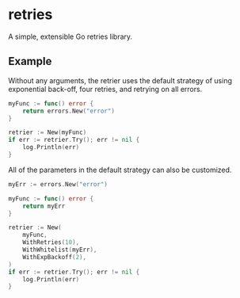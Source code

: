 # retries

A simple, extensible Go retries library.

## Example

Without any arguments, the retrier uses the default strategy of using
exponential back-off, four retries, and retrying on all errors.

```go
myFunc := func() error {
	return errors.New("error")
}

retrier := New(myFunc)
if err := retrier.Try(); err != nil {
	log.Println(err)
}
```

All of the parameters in the default strategy can also be customized.
```go
myErr := errors.New("error")

myFunc := func() error {
	return myErr
}

retrier := New(
	myFunc,
	WithRetries(10),
	WithWhitelist(myErr),
	WithExpBackoff(2),
)
if err := retrier.Try(); err != nil {
	log.Println(err)
}
```
